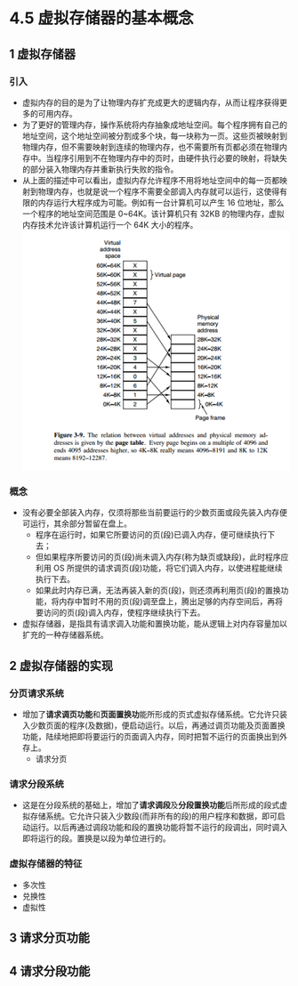 
# 4.5 虚拟存储器的基本概念

## 1 虚拟存储器

### 引入
* 虚拟内存的目的是为了让物理内存扩充成更大的逻辑内存，从而让程序获得更多的可用内存。
* 为了更好的管理内存，操作系统将内存抽象成地址空间。每个程序拥有自己的地址空间，这个地址空间被分割成多个块，每一块称为一页。这些页被映射到物理内存，但不需要映射到连续的物理内存，也不需要所有页都必须在物理内存中。当程序引用到不在物理内存中的页时，由硬件执行必要的映射，将缺失的部分装入物理内存并重新执行失败的指令。
* 从上面的描述中可以看出，虚拟内存允许程序不用将地址空间中的每一页都映射到物理内存，也就是说一个程序不需要全部调入内存就可以运行，这使得有限的内存运行大程序成为可能。例如有一台计算机可以产生 16 位地址，那么一个程序的地址空间范围是 0\~64K。该计算机只有 32KB 的物理内存，虚拟内存技术允许该计算机运行一个 64K 大小的程序。
![](image/2021-03-30-21-09-50.png)



### 概念

* 没有必要全部装入内存，仅须将那些当前要运行的少数页面或段先装入内存便可运行，其余部分暂留在盘上。
  * 程序在运行时，如果它所要访问的页(段)已调入内存，便可继续执行下去；
  * 但如果程序所要访问的页(段)尚未调入内存(称为缺页或缺段)，此时程序应利用 OS 所提供的请求调页(段)功能，将它们调入内存，以使进程能继续执行下去。
  * 如果此时内存已满，无法再装入新的页(段)，则还须再利用页(段)的置换功能，将内存中暂时不用的页(段)调至盘上，腾出足够的内存空间后，再将要访问的页(段)调入内存，使程序继续执行下去。
* 虚拟存储器，是指具有请求调入功能和置换功能，能从逻辑上对内存容量加以扩充的一种存储器系统。


## 2 虚拟存储器的实现
### 分页请求系统
* 增加了**请求调页功能**和**页面置换功**能所形成的页式虚拟存储系统。它允许只装入少数页面的程序(及数据)，便启动运行。以后，再通过调页功能及页面置换功能，陆续地把即将要运行的页面调入内存，同时把暂不运行的页面换出到外存上。
  * 请求分页

### 请求分段系统
* 这是在分段系统的基础上，增加了**请求调段**及**分段置换功能**后所形成的段式虚拟存储系统。它允许只装入少数段(而非所有的段)的用户程序和数据，即可启动运行。以后再通过调段功能和段的置换功能将暂不运行的段调出，同时调入即将运行的段。置换是以段为单位进行的。


### 虚拟存储器的特征

* 多次性
* 兑换性
* 虚拟性

## 3 请求分页功能
<!-- 用来实现虚拟内存的功能 -->
## 4 请求分段功能
<!-- 用来实现虚拟内存的功能 -->